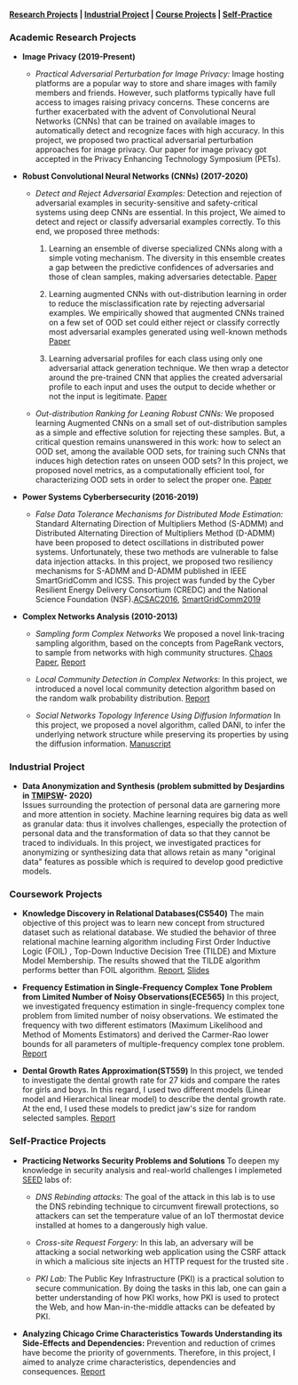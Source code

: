 
#### [Research Projects](#academic-research-projects) | [Industrial Project](#industrial-project) | [Course Projects](#coursework-projects) | [Self-Practice](#self-practice-projects)

### Academic Research Projects

* **Image Privacy (2019-Present)** 
   - *Practical Adversarial Perturbation for Image Privacy:* Image hosting platforms are a popular way to store and share images with family members and friends. 
However, such platforms typically have full access to images raising privacy concerns.
These concerns are further exacerbated with the advent of Convolutional Neural Networks (CNNs) that can be trained on available images to automatically detect and recognize faces with high accuracy.
In this project, we proposed two practical adversarial perturbation approaches for image privacy. Our paper for image privacy got accepted in the Privacy Enhancing Technology Symposium (PETs).

* **Robust Convolutional Neural Networks (CNNs) (2017-2020)**
   
   - *Detect and Reject Adversarial Examples:* Detection and rejection of adversarial examples in security-sensitive and safety-critical systems using deep CNNs are essential. In this project, We aimed to detect and reject or classify adversarial examples correctly. To this end, we proposed three methods:
   
  
      1.  Learning an ensemble of diverse specialized CNNs along with a simple voting mechanism. The diversity in this ensemble creates a gap between the predictive confidences of adversaries and those of clean samples, making adversaries detectable. [Paper](https://arxiv.org/pdf/2005.08321)
      
      2. Learning augmented CNNs with out-distribution learning in order to reduce the misclassification rate by rejecting adversarial examples. We empirically showed that augmented CNNs trained on a few set of OOD set could either reject or classify correctly most adversarial examples generated using well-known methods [Paper](https://arxiv.org/pdf/1804.08794)
      
      3.  Learning adversarial profiles for each class using only one adversarial attack generation technique. We then wrap a detector around the pre-trained CNN that applies the created adversarial profile to each input and uses the output to decide whether or not the input is legitimate. [Paper](https://dependablesecureml.github.io/2019/program.html)
     
   
   - *Out-distribution Ranking for Leaning Robust CNNs:*  We proposed  learning Augmented CNNs on a small set of out-distribution samples as a simple and effective solution for rejecting these samples. But, a critical question remains unanswered in this work: how to select an OOD set, among the available OOD sets, for training such CNNs that induces high detection rates on unseen OOD sets? In this project, we proposed novel metrics, as a computationally efficient tool, for characterizing OOD sets in order to select the proper one. [Paper](https://arxiv.org/pdf/1910.08650)

* **Power Systems Cyberbersecurity (2016-2019)** 

   - *False Data Tolerance Mechanisms for Distributed Mode Estimation:* Standard Alternating Direction of Multipliers Method (S-ADMM) and Distributed Alternating Direction of Multipliers Method (D-ADMM)  have been proposed to detect oscillations in distributed power systems. Unfortunately, these two methods are vulnerable to false data injection attacks. In this project, we proposed two resiliency mechanisms for S-ADMM and D-ADMM published in IEEE SmartGridComm and ICSS. This project was funded by the Cyber Resilient Energy Delivery Consortium (CREDC) and the National Science Foundation (NSF).[ACSAC2016](https://www.acsac.org/2016/program/files/03-Resilient%20Algorithm%20for%20Power%20System%20Mode%20Estimation%20using%20Synchrophasors-A-Rajabi.pdf), [SmartGridComm2019](https://ieeexplore.ieee.org/abstract/document/8909709)

* **Complex Networks Analysis (2010-2013)**

  - *Sampling form Complex Networks*  We proposed a novel link-tracing sampling algorithm, based on the concepts from PageRank vectors, to sample from networks with high community structures. [Chaos Paper](http://coinlab.ut.ac.ir/documents/17321997/30927624/Sampling%20from%20Complex%20Networks%20with%20High%20Community%20Structures.pdf), [Report](./projects/ArezooRajabi.LCD-RW.pdf)
  
  - *Local Community Detection  in Complex Networks*: In this project, we introduced a novel local community detection algorithm based on the random walk probability distribution. [Report](./projects/ArezooRajabi.LCD-RW.pdf)
  
  - *Social Networks Topology Inference Using Diffusion Information*  In this project, we proposed a novel algorithm, called DANI, to infer the underlying network structure while preserving its properties by using the diffusion information.  [Manuscript](https://arxiv.org/pdf/1706.00941)




### Industrial Project

* **Data Anonymization and Synthesis (problem submitted by Desjardins in [TMIPSW](http://www.crm.umontreal.ca/industrialprob2020/problems/problems-2020/)- 2020)** \
Issues surrounding the protection of personal data are garnering more and more attention in society. Machine learning requires big data as well as granular data: thus it involves challenges, especially the protection of personal data and the transformation of data so that they cannot be traced to individuals. In this project, we investigated  practices for anonymizing or synthesizing data that allows retain as many "original data" features as possible  which is required to develop good predictive models. 




### Coursework Projects

* **Knowledge Discovery in Relational Databases(CS540)** The main objective of this project was to learn new concept from structured dataset such as relational database. We studied the behavior of three relational machine learning algorithm including First Order Inductive Logic (FOIL) , Top-Down Inductive Decision Tree (TILDE) and Mixture Model Membership. The results showed that the TILDE algorithm performs better than FOIL algorithm. [Report](./projects/ProjectProposalCS540.pdf), [Slides](./projects/CS540Presentation.pdf)

* **Frequency Estimation in Single-Frequency Complex Tone Problem from Limited Number of Noisy Observations(ECE565)** In this project, we investigated frequency estimation in single-frequency complex tone problem from limited number of noisy observations. We estimated the frequency with two different estimators (Maximum Likelihood and Method of Moments Estimators) and  derived the Carmer-Rao lower bounds for all parameters of multiple-frequency complex tone problem. [Report](./projects/Frequency_Estimation.pdf)


* **Dental Growth Rates Approximation(ST559)** In this project, we tended to investigate the dental growth rate for 27 kids and compare the rates for girls and boys. In this regard, I used two different models (Linear model and Hierarchical linear model) to describe the dental growth rate. At the end, I used these models to predict jaw's size for random selected samples. [Report](projects/DentalGrowth.pdf)



### Self-Practice Projects

* **Practicing Networks Security Problems and Solutions** To deepen my knowledge in security analysis and real-world challenges I implemeted [SEED](https://seedsecuritylabs.org/Labs_16.04/Networking/) labs of:
   - *DNS Rebinding attacks:* The goal of the attack in this lab is to use the DNS rebinding technique to circumvent firewall protections, so attackers can set the temperature value of an IoT thermostat  device installed at homes to a dangerously high value. 
   
   - *Cross-site Request Forgery:*  In this lab, an adversary will be attacking a social networking web application using the CSRF attack in which a malicious site  injects an HTTP request for the trusted site .

   - *PKI Lab:* The Public Key Infrastructure (PKI) is a practical solution to secure communication. By doing the tasks in this lab, one can gain a better understanding of how PKI works, how PKI is used to protect the Web, and how Man-in-the-middle attacks can be defeated by PKI. 


* **Analyzing Chicago Crime Characteristics Towards Understanding its Side-Effects and Dependencies:** Prevention and reduction of crimes have become the priority of governments. Therefore, in this project, I aimed to analyze crime characteristics, dependencies and consequences.  [Report](./projects/crimeproject.pdf)
